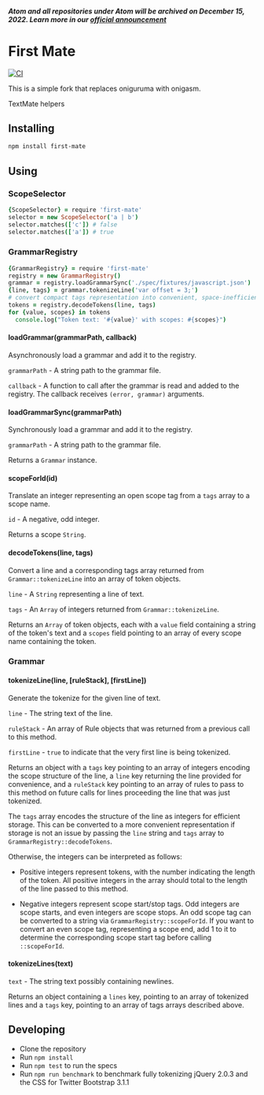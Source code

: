 ##### Atom and all repositories under Atom will be archived on December 15, 2022. Learn more in our [official announcement](https://github.blog/2022-06-08-sunsetting-atom/)
 # First Mate
[![CI](https://github.com/atom/first-mate/actions/workflows/ci.yml/badge.svg)](https://github.com/atom/first-mate/actions/workflows/ci.yml)

This is a simple fork that replaces oniguruma with onigasm.

TextMate helpers

## Installing

```sh
npm install first-mate
```

## Using

### ScopeSelector

```coffeescript
{ScopeSelector} = require 'first-mate'
selector = new ScopeSelector('a | b')
selector.matches(['c']) # false
selector.matches(['a']) # true
```

### GrammarRegistry

```coffeescript
{GrammarRegistry} = require 'first-mate'
registry = new GrammarRegistry()
grammar = registry.loadGrammarSync('./spec/fixtures/javascript.json')
{line, tags} = grammar.tokenizeLine('var offset = 3;')
# convert compact tags representation into convenient, space-inefficient tokens
tokens = registry.decodeTokens(line, tags)
for {value, scopes} in tokens
  console.log("Token text: '#{value}' with scopes: #{scopes}")
```

#### loadGrammar(grammarPath, callback)

Asynchronously load a grammar and add it to the registry.

`grammarPath` - A string path to the grammar file.

`callback` - A function to call after the grammar is read and added to the
registry.  The callback receives `(error, grammar)` arguments.

#### loadGrammarSync(grammarPath)

Synchronously load a grammar and add it to the registry.

`grammarPath` - A string path to the grammar file.

Returns a `Grammar` instance.

#### scopeForId(id)

Translate an integer representing an open scope tag from a `tags` array to a
scope name.

`id` - A negative, odd integer.

Returns a scope `String`.

#### decodeTokens(line, tags)

Convert a line and a corresponding tags array returned from
`Grammar::tokenizeLine` into an array of token objects.

`line` - A `String` representing a line of text.

`tags` - An `Array` of integers returned from `Grammar::tokenizeLine`.

Returns an `Array` of token objects, each with a `value` field containing a
string of the token's text and a `scopes` field pointing to an array of every
scope name containing the token.

### Grammar

#### tokenizeLine(line, [ruleStack], [firstLine])

Generate the tokenize for the given line of text.

`line` - The string text of the line.

`ruleStack` - An array of Rule objects that was returned from a previous call
to this method.

`firstLine` - `true` to indicate that the very first line is being tokenized.

Returns an object with a `tags` key pointing to an array of integers encoding
the scope structure of the line, a `line` key returning the line provided for
convenience, and a `ruleStack` key pointing to an array of rules to pass to this
method on future calls for lines proceeding the line that was just tokenized.

The `tags` array encodes the structure of the line as integers for efficient
storage. This can be converted to a more convenient representation if storage
is not an issue by passing the `line` string and `tags` array to `GrammarRegistry::decodeTokens`.

Otherwise, the integers can be interpreted as follows:

* Positive integers represent tokens, with the number indicating the length of
the token. All positive integers in the array should total to the length of the
line passed to this method.

* Negative integers represent scope start/stop tags. Odd integers are scope
starts, and even integers are scope stops. An odd scope tag can be converted to
a string via `GrammarRegistry::scopeForId`. If you want to convert an even scope
tag, representing a scope end, add 1 to it to determine the corresponding scope
start tag before calling `::scopeForId`.

#### tokenizeLines(text)

`text` - The string text possibly containing newlines.

Returns an object containing a `lines` key, pointing to an array of tokenized
lines and a `tags` key, pointing to an array of tags arrays described above.

## Developing

  * Clone the repository
  * Run `npm install`
  * Run `npm test` to run the specs
  * Run `npm run benchmark` to benchmark fully tokenizing jQuery 2.0.3 and
    the CSS for Twitter Bootstrap 3.1.1
